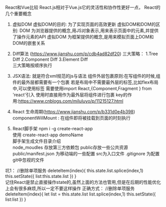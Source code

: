 React和Vue比较
React.js相对于Vue.js它的灵活性和协作性更好一点，
React的几个重要概念
1. 虚拟DOM
     虚拟DOM的目的: 为了实现页面的高效更新
     虚拟DOM和DOM的区别: 
       DOM 为浏览器提供的概念,用JS对象表示,用来表示页面中的元素,并提供了操作元素的API
       虚拟DOM 为框架提供的概念,是用来模拟页面上DOM和DOM的嵌套关系
2. Diff算法  (https://www.jianshu.com/p/cdb4ad82df20)
      三大策略：
        1.Tree Diff
        2.Component Diff
        3.Element Diff    
      三大策略按顺序执行
3. JSX语法: 就是符合xml规范的js与语法
    组件外层包裹原则:在写组件的时候,组件的最外层都需要有一个包裹
    若是布局中不需要最外层的标签,比如flex布局中,可以使用<Fragment>标签
    需要使用import React,{Component,Fragment } from 'react'引入
    使用时直接用<Fragment></Fragment>作为最外层将组件进行包裹
key的作用:https://www.cnblogs.com/miluluyo/p/11215127.html
4. React 生命周期(https://www.jianshu.com/p/b331d0e4b398)
    componentWillMount : 在组件即将被挂载到页面的时刻执行

5. React脚手架  npm i -g create-react-app  
    使用 create-react-app demoName  
    脚手架生成文件目录介绍  
    node_moudles 存放第三方依赖包
    public存放一些公共资源 public/manifest.json 为移动端的一些配置
    src为入口文件 
    .gitignore 为配置git中忽视的文件



    
坑1：
  //删除单项服务
    deleteItem(index){
        this.state.list.splice(index,1)
        this.setState({
            list:this.state.list
        }) 
    }  
记住React是禁止直接操作state的,虽然上面的方法也管用,但是在后期的性能优化上会有很多麻烦,所以一定不要这样操作
正确方式：
//删除单项服务
    deleteItem(index){
        let list = this.state.list
        list.splice(index,1)
        this.setState({
            list:list
        })
    }